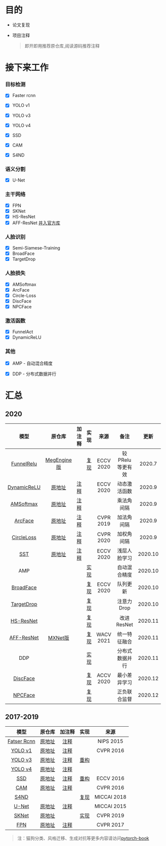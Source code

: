 

# 目的

- 论文复现
- 项目注释 

  > 即开即用推荐原仓库,阅读源码推荐注释
  


# 接下来工作

### 目标检测
- [x] Faster rcnn
- [x] YOLO v1
- [x] YOLO v3
- [x] YOLO v4
- [x] SSD
- [x] CAM
- [x] S4ND


### 语义分割
- [x] U-Net

### 主干网络

- [x] FPN
- [x] SKNet
- [x] HS-ResNet
- [x] AFF-ResNet [并入官方库](https://github.com/YimianDai/open-aff/blob/master/aff_pytorch/README_CN.md)

### 人脸识别

- [x] Semi-Siamese-Training
- [x] BroadFace
- [x] TargetDrop

### 人脸损失

- [x] AMSoftmax
- [x] ArcFace
- [x] Circle-Loss
- [x] DiscFace
- [x] NPCFace

### 激活函数

- [x] FunnelAct
- [x] DynamicReLU

### 其他
- [x] AMP - 自动混合精度
- [x] DDP - 分布式数据并行



# 汇总



## 2020
|模型|原仓库|加注释|实现|来源|备注|更新|
|:---:|:----:|:---:|:------:|:------:|:------:|:------:|
|[FunnelRelu](https://arxiv.org/pdf/2007.11824.pdf)|[MegEngine版](https://github.com/megvii-model/FunnelAct) ||[复现](https://github.com/bobo0810/FunnelAct_Pytorch)|ECCV 2020|较PRelu等更有效|2020.7|
|[DynamicReLU](https://arxiv.org/abs/2003.10027)|[原地址](https://github.com/Islanna/DynamicReLU)|[注释](https://github.com/bobo0810/DynamicReLU)||ECCV 2020|动态激活函数|2020.9|
|[AMSoftmax](https://arxiv.org/pdf/1801.05599.pdf)|[原地址](https://github.com/cavalleria/cavaface.pytorch)|[注释](https://github.com/bobo0810/FaceVerLoss)|||乘法角间隔|2020.9|
|[ArcFace](https://arxiv.org/abs/1801.07698)|[原地址](https://github.com/cavalleria/cavaface.pytorch)|[注释](https://github.com/bobo0810/FaceVerLoss)||CVPR 2019|加法角间隔|2020.9|
|[CircleLoss](https://arxiv.org/abs/2002.10857)|[原地址](https://github.com/xialuxi/CircleLoss_Face)|[注释](https://github.com/bobo0810/FaceVerLoss)||CVPR 2020|加权角间隔|2020.9|
|[SST](https://arxiv.org/abs/2007.08398)|[原地址](https://github.com/dituu/Semi-Siamese-Training)|[注释](https://github.com/bobo0810/Semi-Siamese-Training)||ECCV 2020|浅层人脸学习|2020.10|
|AMP|||[实现](https://github.com/bobo0810/PytorchNetHub/tree/master/AMP)||自动混合精度|2020.10|
|[BroadFace](https://arxiv.org/abs/2008.06674)|||[复现](https://github.com/bobo0810/BroadFace)|ECCV 2020|队列更新|2020.10|
|[TargetDrop](https://arxiv.org/abs/2010.10716)|||[复现](https://github.com/bobo0810/TargetDrop)||注意力Drop|2020.10|
|[HS-ResNet](https://arxiv.org/abs/2010.07621)|||[复现](https://github.com/bobo0810/HS-ResNet)||改进ResNet|2020.11|
|[AFF-ResNet](https://arxiv.org/abs/2009.14082)|[MXNet版](https://github.com/YimianDai/open-aff)||[复现](https://github.com/YimianDai/open-aff/blob/master/aff_pytorch/README_CN.md)|WACV 2021|统一特征融合|2020.11|
|DDP|||[实现](https://github.com/bobo0810/PytorchNetHub/tree/master/DDP)||分布式数据并行|2020.11|
|[DiscFace](https://openaccess.thecvf.com/content/ACCV2020/html/Kim_DiscFace_Minimum_Discrepancy_Learning_for_Deep_Face_Recognition_ACCV_2020_paper.html)|||[复现](https://github.com/bobo0810/FaceVerLoss)|ACCV 2020|最小差异学习|2020.12|
|[NPCFace](https://arxiv.org/abs/2007.10172)|||[复现](https://github.com/bobo0810/FaceVerLoss)||正负联合监督|2020.12|



## 2017-2019
|模型|原仓库|加注释|实现|来源|
|:---:|:----:|:---:|:------:|:------:|
|[Fatser Rcnn](https://arxiv.org/abs/1506.01497) |[原地址](https://zhuanlan.zhihu.com/p/32404424)|[注释](https://github.com/bobo0810/PytorchNetHub/tree/master/FasterRcnn_pytorch)||NIPS 2015||
|[YOLO v1](https://arxiv.org/abs/1506.02640) |[原地址](https://github.com/xiongzihua/pytorch-YOLO-v1)|[注释](https://github.com/bobo0810/PytorchNetHub/tree/master/Yolov1_pytorch)||CVPR 2016|
|[YOLO v3](https://pjreddie.com/media/files/papers/YOLOv3.pdf) |[原地址](https://github.com/eriklindernoren/PyTorch-YOLOv3)|[注释](https://github.com/bobo0810/PyTorch-YOLOv3-master)|[重构](https://github.com/bobo0810/PytorchNetHub/tree/master/Yolov3_pytorch)||
|[YOLO v4](https://arxiv.org/pdf/2004.10934.pdf) |[原地址](https://github.com/Tianxiaomo/pytorch-YOLOv4)|[注释](https://github.com/bobo0810/YOLOv4_Pytorch)|||
|[SSD](https://arxiv.org/abs/1512.02325)|[原地址](https://github.com/amdegroot/ssd.pytorch)|[注释](https://github.com/bobo0810/pytorchSSD)|[重构](https://github.com/bobo0810/PytorchNetHub/tree/master/SSD_pytorch)|ECCV 2016|
|[CAM](https://arxiv.org/pdf/1512.04150.pdf) |[原地址](https://github.com/jacobgil/keras-cam)|[注释](https://github.com/bobo0810/PytorchNetHub/tree/master/CAM_pytorch)||CVPR 2016|
|[S4ND](https://arxiv.org/pdf/1805.02279.pdf?fbclid=IwAR0B3dI8tjvWz-Mk9Xpyymfnk-SNs6k8tw2B8HU3dTTP-vFinQURHGZSCQs) |||[复现](https://github.com/bobo0810/S4ND_Pytorch)|MICCAI 2018|
|[U-Net](https://arxiv.org/abs/1505.04597)|[原地址](https://github.com/milesial/Pytorch-UNet)|[注释](https://github.com/bobo0810/PytorchNetHub/tree/master/UNet_pytorch) ||MICCAI 2015|
|[SKNet](https://arxiv.org/pdf/1903.06586.pdf)|[原地址](https://github.com/implus/SKNet)||[实现](https://github.com/bobo0810/SKNet_Pytorch)|CVPR 2019|
|[FPN](https://arxiv.org/abs/1612.03144)|[原地址](https://github.com/kuangliu/pytorch-fpn)|[注释](https://github.com/bobo0810/PytorchNetHub/tree/master/FPN_pytorch)||CVPR 2017|


> 注：猫狗分类、风格迁移、生成对抗等更多内容请访问[pytorch-book](https://github.com/chenyuntc/pytorch-book)


